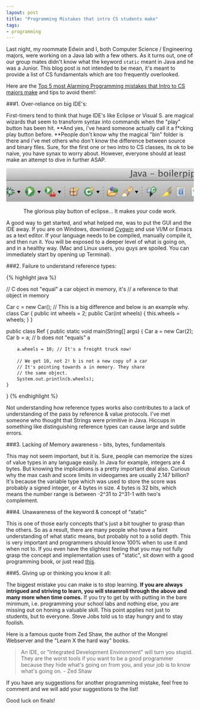 ```yaml
---
layout: post
title: "Programming Mistakes that intro CS students make"
tags:
- programming
---
```



Last night, my roommate Edwin and I, both Computer Science / Engineering majors, were working on a Java lab with a few others. As it turns out, one of our group mates didn't know what the keyword `static` meant in Java and he was a Junior. This blog post is not intended to be mean, it's meant to provide a list of CS fundamentals which are too frequently overlooked.

Here are the <u>Top 5 most Alarming Programming mistakes that Intro to CS majors make</u> and tips to avoid them!:

###1. Over-reliance on big IDE's:

First-timers tend to think that huge IDE's like Eclipse or Visual S. are magical wizards that seem to transform syntax into commands when the "play" button has been hit. **And yes, i've heard someone actually call it a f*cking play button before. **People don't know why the magical "bin" folder is there and i've met others who don't know the difference between source and binary files. Sure, for the first one or two intro to CS classes, its ok to be naive, you have synax to worry about. However, everyone should at least make an attempt to dive in further ASAP.

![Glorious play button of eclipse](/images/play_button.png)
<center>The glorious play button of eclipse... It makes your code work.</center>

A good way to get started, and what helped me, was to put the GUI and the IDE away. If you are on Windows, download <a title="Cygwin" href="http://www.cygwin.com/install.html" target="_blank">Cygwin</a> and use VI/M or Emacs as a text editor. If your language needs to be compiled, manually compile it, and then run it. You will be exposed to a deeper level of what is going on, and in a healthy way. (Mac and Linux users, you guys are spoiled. You can immediately start by opening up Terminal).

###2. Failure to understand reference types:

{% highlight java %}

// C does not "equal" a car object in memory, it's 
// a reference to that object in memory

Car c = new Car(); 
// This is a big difference and below is an example why.
class Car {
    public int wheels = 2;
    public Car(int wheels) {
        this.wheels = wheels;
    }
}

public class Ref {
    public static void main(String[] args) {
        Car a =  new Car(2);
        Car b = a; // b does not "equals" a

        a.wheels = 10; // It's a freight truck now!

        // We get 10, not 2! b is not a new copy of a car
        // It's pointing towards a in memory. They share
        // the same object.
        System.out.println(b.wheels);
    }
}
{% endhighlight %}

Not understanding how reference types works also contributes to a lack of understanding of the pass by reference &amp; value protocols. I've met someone who thought that Strings were primitive in Java. Hiccups in something like distinguishing reference types can cause large and subtle errors.

###3. Lacking of Memory awareness - bits, bytes, fundamentals

This may not seem important, but it is. Sure, people can memorize the sizes of value types in any language easily. In Java for example, integers are 4 bytes. But knowing the implications is a pretty important deal also. Curious why the max cash and score limits in videogames are usually 2.147 billion? It's because the variable type which was used to store the score was probably a signed integer, or 4 bytes in size. 4 bytes is 32 bits, which means the number range is between -2^31 to 2^31-1 with two's complement.

###4. Unawareness of the keyword &amp; concept of "static"

This is one of those early concepts that's just a bit tougher to grasp than the others. So as a result, there are many people who have a faint understanding of what static means, but probably not to a solid depth. This is very important and programmers should know 100% when to use it and when not to. If you even have the slightest feeling that you may not fully grasp the concept and implementation uses of "static", sit down with a good programming book, or just read <a title="this" href="http://stackoverflow.com/questions/2649213/in-laymans-terms-what-does-static-mean-in-java" target="_blank">this</a>.

###5. Giving up or thinking you know it all:

The biggest mistake you can make is to stop learning. **If you are always intrigued and striving to learn, you will steamroll through the above and many more when time comes.** If you try to get by with putting in the bare minimum, i.e. programming your school labs and nothing else, you are missing out on honing a valuable skill. This point applies not just to students, but to everyone. Steve Jobs told us to stay hungry and to stay foolish.

Here is a famous quote from Zed Shaw, the author of the Mongrel Webserver and the "Learn X the hard way" books.
> An IDE, or "Integrated Development Environment" will turn you stupid. They are the worst tools if you want to be a good programmer because they hide what's going on from you, and your job is to know what's going on. - Zed Shaw

If you have any suggestions for another programming mistake, feel free to comment and we will add your suggestions to the list!

Good luck on finals!

